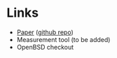 # Links
* [Paper](https://www.authorea.com/users/87525/articles/105798/_show_article?access_token=C2nWklTKKQM3vNmRBNneHw) ([github repo](https://github.com/baconator/autopledge-paper))
* Measurement tool (to be added)
* OpenBSD checkout
